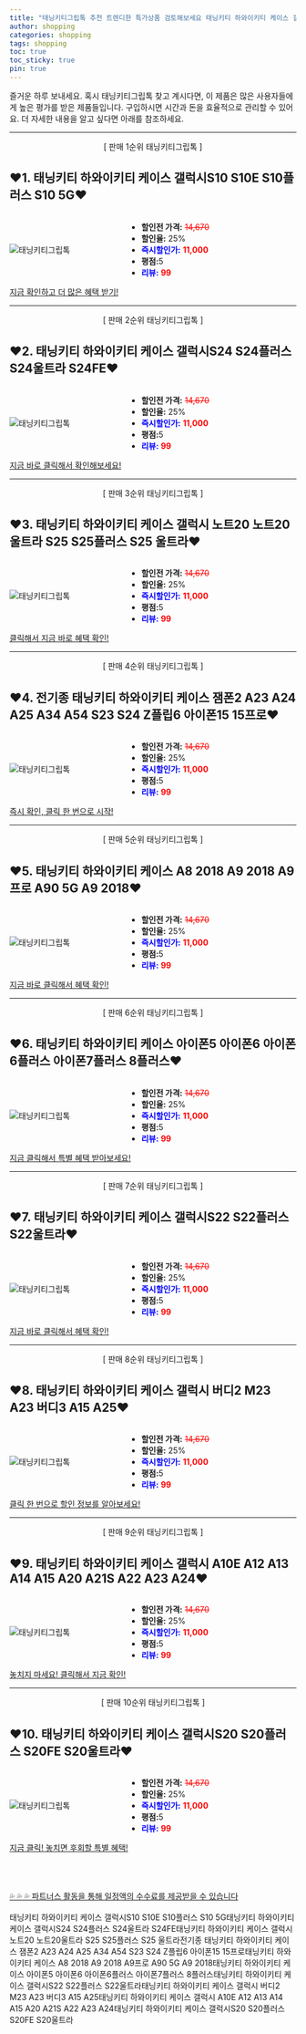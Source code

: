 ```yaml
---
title: "태닝키티그립톡 추천 트렌디한 특가상품 검토해보세요 태닝키티 하와이키티 케이스 갤럭시S10 S10E"
author: shopping
categories: shopping
tags: shopping
toc: true
toc_sticky: true
pin: true
---
```

즐거운 하루 보내세요. 혹시 태닝키티그립톡 찾고 계시다면, 이 제품은 많은 사용자들에게 높은 평가를 받은 제품들입니다. 구입하시면 시간과 돈을 효율적으로 관리할 수 있어요. 더 자세한 내용을 알고 싶다면 아래를 참조하세요.

---
<p class="toplist" style="margin: 0 auto; display: block; width: fit-content;">[ 판매 1순위 태닝키티그립톡 ]</p>

<h2><strong>❤️1. 태닝키티 하와이키티 케이스 갤럭시S10 S10E S10플러스 S10 5G❤️</strong></h2>

<div style="display: flex; align-items: center;">
    <div style="flex: 0.4;">
        <img src="https://thumbnail7.coupangcdn.com/thumbnails/remote/230x230ex/image/vendor_inventory/9935/37f16503328ed115c7d92af16fa0810ebb7cf3ccd7be678b417c4b4d766e.jpg" alt="태닝키티그립톡" style="max-width: 100%;">
    </div>
    <div style="flex: 0.6; margin-left: 10px;">
        <ul>
            <li><strong>할인전 가격:</strong> <del style="color: red;">14,670</del></li>
            <li><strong>할인율:</strong> 25%</li>
            <li><span style='color:blue'><strong>즉시할인가:</strong></span> <span style='color:red'><strong>11,000</strong></span></li>
            <li><strong>평점:</strong>5</li>
            <li><span style='color:blue'><strong>리뷰:</strong></span> <span style='color:red'><strong>99</strong></span></li>
        </ul>
    </div>
</div>
<div class="center">
    <a href="https://William4Davisa.github.io?lptag=AF9450613&subid=githubio&pageKey=8246186996&traceid=V0-153&itemId=23734195896&vendorItemId=90758946770" class="myButton">
        지금 확인하고 더 많은 혜택 받기!
    </a>
</div>


---
<p class="toplist" style="margin: 0 auto; display: block; width: fit-content;">[ 판매 2순위 태닝키티그립톡 ]</p>

<h2><strong>❤️2. 태닝키티 하와이키티 케이스 갤럭시S24 S24플러스 S24울트라 S24FE❤️</strong></h2>

<div style="display: flex; align-items: center;">
    <div style="flex: 0.4;">
        <img src="https://thumbnail7.coupangcdn.com/thumbnails/remote/230x230ex/image/vendor_inventory/21fa/5e4c751ccb39c07c1b87b1c48de679ef0cd23ff91f98deccae280bb9e3ea.jpg" alt="태닝키티그립톡" style="max-width: 100%;">
    </div>
    <div style="flex: 0.6; margin-left: 10px;">
        <ul>
            <li><strong>할인전 가격:</strong> <del style="color: red;">14,670</del></li>
            <li><strong>할인율:</strong> 25%</li>
            <li><span style='color:blue'><strong>즉시할인가:</strong></span> <span style='color:red'><strong>11,000</strong></span></li>
            <li><strong>평점:</strong>5</li>
            <li><span style='color:blue'><strong>리뷰:</strong></span> <span style='color:red'><strong>99</strong></span></li>
        </ul>
    </div>
</div>
<div class="center">
    <a href="https://William4Davisa.github.io?lptag=AF9450613&subid=githubio&pageKey=8246186948&traceid=V0-153&itemId=23734195695&vendorItemId=90758946557" class="myButton">
        지금 바로 클릭해서 확인해보세요!
    </a>
</div>


---
<p class="toplist" style="margin: 0 auto; display: block; width: fit-content;">[ 판매 3순위 태닝키티그립톡 ]</p>

<h2><strong>❤️3. 태닝키티 하와이키티 케이스 갤럭시 노트20 노트20울트라 S25 S25플러스 S25 울트라❤️</strong></h2>

<div style="display: flex; align-items: center;">
    <div style="flex: 0.4;">
        <img src="https://thumbnail7.coupangcdn.com/thumbnails/remote/230x230ex/image/vendor_inventory/21fa/5e4c751ccb39c07c1b87b1c48de679ef0cd23ff91f98deccae280bb9e3ea.jpg" alt="태닝키티그립톡" style="max-width: 100%;">
    </div>
    <div style="flex: 0.6; margin-left: 10px;">
        <ul>
            <li><strong>할인전 가격:</strong> <del style="color: red;">14,670</del></li>
            <li><strong>할인율:</strong> 25%</li>
            <li><span style='color:blue'><strong>즉시할인가:</strong></span> <span style='color:red'><strong>11,000</strong></span></li>
            <li><strong>평점:</strong>5</li>
            <li><span style='color:blue'><strong>리뷰:</strong></span> <span style='color:red'><strong>99</strong></span></li>
        </ul>
    </div>
</div>
<div class="center">
    <a href="https://William4Davisa.github.io?lptag=AF9450613&subid=githubio&pageKey=8246187181&traceid=V0-153&itemId=23734197038&vendorItemId=90758946665" class="myButton">
        클릭해서 지금 바로 혜택 확인!
    </a>
</div>


---
<p class="toplist" style="margin: 0 auto; display: block; width: fit-content;">[ 판매 4순위 태닝키티그립톡 ]</p>

<h2><strong>❤️4. 전기종 태닝키티 하와이키티 케이스 잼폰2 A23 A24 A25 A34 A54 S23 S24 Z플립6 아이폰15 15프로❤️</strong></h2>

<div style="display: flex; align-items: center;">
    <div style="flex: 0.4;">
        <img src="https://thumbnail7.coupangcdn.com/thumbnails/remote/230x230ex/image/vendor_inventory/9935/37f16503328ed115c7d92af16fa0810ebb7cf3ccd7be678b417c4b4d766e.jpg" alt="태닝키티그립톡" style="max-width: 100%;">
    </div>
    <div style="flex: 0.6; margin-left: 10px;">
        <ul>
            <li><strong>할인전 가격:</strong> <del style="color: red;">14,670</del></li>
            <li><strong>할인율:</strong> 25%</li>
            <li><span style='color:blue'><strong>즉시할인가:</strong></span> <span style='color:red'><strong>11,000</strong></span></li>
            <li><strong>평점:</strong>5</li>
            <li><span style='color:blue'><strong>리뷰:</strong></span> <span style='color:red'><strong>99</strong></span></li>
        </ul>
    </div>
</div>
<div class="center">
    <a href="https://William4Davisa.github.io?lptag=AF9450613&subid=githubio&pageKey=8246186906&traceid=V0-153&itemId=23734195532&vendorItemId=90758945393" class="myButton">
        즉시 확인, 클릭 한 번으로 시작!
    </a>
</div>


---
<p class="toplist" style="margin: 0 auto; display: block; width: fit-content;">[ 판매 5순위 태닝키티그립톡 ]</p>

<h2><strong>❤️5. 태닝키티 하와이키티 케이스 A8 2018 A9 2018 A9프로 A90 5G A9 2018❤️</strong></h2>

<div style="display: flex; align-items: center;">
    <div style="flex: 0.4;">
        <img src="https://thumbnail7.coupangcdn.com/thumbnails/remote/230x230ex/image/vendor_inventory/9935/37f16503328ed115c7d92af16fa0810ebb7cf3ccd7be678b417c4b4d766e.jpg" alt="태닝키티그립톡" style="max-width: 100%;">
    </div>
    <div style="flex: 0.6; margin-left: 10px;">
        <ul>
            <li><strong>할인전 가격:</strong> <del style="color: red;">14,670</del></li>
            <li><strong>할인율:</strong> 25%</li>
            <li><span style='color:blue'><strong>즉시할인가:</strong></span> <span style='color:red'><strong>11,000</strong></span></li>
            <li><strong>평점:</strong>5</li>
            <li><span style='color:blue'><strong>리뷰:</strong></span> <span style='color:red'><strong>99</strong></span></li>
        </ul>
    </div>
</div>
<div class="center">
    <a href="https://William4Davisa.github.io?lptag=AF9450613&subid=githubio&pageKey=8246186911&traceid=V0-153&itemId=23734195516&vendorItemId=90758946353" class="myButton">
        지금 바로 클릭해서 혜택 확인!
    </a>
</div>


---
<p class="toplist" style="margin: 0 auto; display: block; width: fit-content;">[ 판매 6순위 태닝키티그립톡 ]</p>

<h2><strong>❤️6. 태닝키티 하와이키티 케이스 아이폰5 아이폰6 아이폰6플러스 아이폰7플러스 8플러스❤️</strong></h2>

<div style="display: flex; align-items: center;">
    <div style="flex: 0.4;">
        <img src="https://thumbnail7.coupangcdn.com/thumbnails/remote/230x230ex/image/vendor_inventory/9935/37f16503328ed115c7d92af16fa0810ebb7cf3ccd7be678b417c4b4d766e.jpg" alt="태닝키티그립톡" style="max-width: 100%;">
    </div>
    <div style="flex: 0.6; margin-left: 10px;">
        <ul>
            <li><strong>할인전 가격:</strong> <del style="color: red;">14,670</del></li>
            <li><strong>할인율:</strong> 25%</li>
            <li><span style='color:blue'><strong>즉시할인가:</strong></span> <span style='color:red'><strong>11,000</strong></span></li>
            <li><strong>평점:</strong>5</li>
            <li><span style='color:blue'><strong>리뷰:</strong></span> <span style='color:red'><strong>99</strong></span></li>
        </ul>
    </div>
</div>
<div class="center">
    <a href="https://William4Davisa.github.io?lptag=AF9450613&subid=githubio&pageKey=8246187154&traceid=V0-153&itemId=23734196948&vendorItemId=90758947450" class="myButton">
        지금 클릭해서 특별 혜택 받아보세요!
    </a>
</div>


---
<p class="toplist" style="margin: 0 auto; display: block; width: fit-content;">[ 판매 7순위 태닝키티그립톡 ]</p>

<h2><strong>❤️7. 태닝키티 하와이키티 케이스 갤럭시S22 S22플러스 S22울트라❤️</strong></h2>

<div style="display: flex; align-items: center;">
    <div style="flex: 0.4;">
        <img src="https://thumbnail7.coupangcdn.com/thumbnails/remote/230x230ex/image/vendor_inventory/21fa/5e4c751ccb39c07c1b87b1c48de679ef0cd23ff91f98deccae280bb9e3ea.jpg" alt="태닝키티그립톡" style="max-width: 100%;">
    </div>
    <div style="flex: 0.6; margin-left: 10px;">
        <ul>
            <li><strong>할인전 가격:</strong> <del style="color: red;">14,670</del></li>
            <li><strong>할인율:</strong> 25%</li>
            <li><span style='color:blue'><strong>즉시할인가:</strong></span> <span style='color:red'><strong>11,000</strong></span></li>
            <li><strong>평점:</strong>5</li>
            <li><span style='color:blue'><strong>리뷰:</strong></span> <span style='color:red'><strong>99</strong></span></li>
        </ul>
    </div>
</div>
<div class="center">
    <a href="https://William4Davisa.github.io?lptag=AF9450613&subid=githubio&pageKey=8246186967&traceid=V0-153&itemId=23734195750&vendorItemId=90758946644" class="myButton">
        지금 바로 클릭해서 혜택 확인!
    </a>
</div>


---
<p class="toplist" style="margin: 0 auto; display: block; width: fit-content;">[ 판매 8순위 태닝키티그립톡 ]</p>

<h2><strong>❤️8. 태닝키티 하와이키티 케이스 갤럭시 버디2 M23 A23 버디3 A15 A25❤️</strong></h2>

<div style="display: flex; align-items: center;">
    <div style="flex: 0.4;">
        <img src="https://thumbnail7.coupangcdn.com/thumbnails/remote/230x230ex/image/vendor_inventory/9935/37f16503328ed115c7d92af16fa0810ebb7cf3ccd7be678b417c4b4d766e.jpg" alt="태닝키티그립톡" style="max-width: 100%;">
    </div>
    <div style="flex: 0.6; margin-left: 10px;">
        <ul>
            <li><strong>할인전 가격:</strong> <del style="color: red;">14,670</del></li>
            <li><strong>할인율:</strong> 25%</li>
            <li><span style='color:blue'><strong>즉시할인가:</strong></span> <span style='color:red'><strong>11,000</strong></span></li>
            <li><strong>평점:</strong>5</li>
            <li><span style='color:blue'><strong>리뷰:</strong></span> <span style='color:red'><strong>99</strong></span></li>
        </ul>
    </div>
</div>
<div class="center">
    <a href="https://William4Davisa.github.io?lptag=AF9450613&subid=githubio&pageKey=8246186815&traceid=V0-153&itemId=23734194949&vendorItemId=90758945742" class="myButton">
        클릭 한 번으로 할인 정보를 알아보세요!
    </a>
</div>


---
<p class="toplist" style="margin: 0 auto; display: block; width: fit-content;">[ 판매 9순위 태닝키티그립톡 ]</p>

<h2><strong>❤️9. 태닝키티 하와이키티 케이스 갤럭시 A10E A12 A13 A14 A15 A20 A21S A22 A23 A24❤️</strong></h2>

<div style="display: flex; align-items: center;">
    <div style="flex: 0.4;">
        <img src="https://thumbnail7.coupangcdn.com/thumbnails/remote/230x230ex/image/vendor_inventory/9935/37f16503328ed115c7d92af16fa0810ebb7cf3ccd7be678b417c4b4d766e.jpg" alt="태닝키티그립톡" style="max-width: 100%;">
    </div>
    <div style="flex: 0.6; margin-left: 10px;">
        <ul>
            <li><strong>할인전 가격:</strong> <del style="color: red;">14,670</del></li>
            <li><strong>할인율:</strong> 25%</li>
            <li><span style='color:blue'><strong>즉시할인가:</strong></span> <span style='color:red'><strong>11,000</strong></span></li>
            <li><strong>평점:</strong>5</li>
            <li><span style='color:blue'><strong>리뷰:</strong></span> <span style='color:red'><strong>99</strong></span></li>
        </ul>
    </div>
</div>
<div class="center">
    <a href="https://William4Davisa.github.io?lptag=AF9450613&subid=githubio&pageKey=8246186859&traceid=V0-153&itemId=23734195364&vendorItemId=90758946029" class="myButton">
        놓치지 마세요! 클릭해서 지금 확인!
    </a>
</div>


---
<p class="toplist" style="margin: 0 auto; display: block; width: fit-content;">[ 판매 10순위 태닝키티그립톡 ]</p>

<h2><strong>❤️10. 태닝키티 하와이키티 케이스 갤럭시S20 S20플러스 S20FE S20울트라❤️</strong></h2>

<div style="display: flex; align-items: center;">
    <div style="flex: 0.4;">
        <img src="https://thumbnail7.coupangcdn.com/thumbnails/remote/230x230ex/image/vendor_inventory/21fa/5e4c751ccb39c07c1b87b1c48de679ef0cd23ff91f98deccae280bb9e3ea.jpg" alt="태닝키티그립톡" style="max-width: 100%;">
    </div>
    <div style="flex: 0.6; margin-left: 10px;">
        <ul>
            <li><strong>할인전 가격:</strong> <del style="color: red;">14,670</del></li>
            <li><strong>할인율:</strong> 25%</li>
            <li><span style='color:blue'><strong>즉시할인가:</strong></span> <span style='color:red'><strong>11,000</strong></span></li>
            <li><strong>평점:</strong>5</li>
            <li><span style='color:blue'><strong>리뷰:</strong></span> <span style='color:red'><strong>99</strong></span></li>
        </ul>
    </div>
</div>
<div class="center">
    <a href="https://William4Davisa.github.io?lptag=AF9450613&subid=githubio&pageKey=8246187029&traceid=V0-153&itemId=23734196032&vendorItemId=90758946942" class="myButton">
        지금 클릭! 놓치면 후회할 특별 혜택!
    </a>
</div>

<br><br><br>[💦 💦 💦 파트너스 활동을 통해 일정액의 수수료를 제공받을 수 있습니다](https://link.coupang.com/a/bcpT2c)<br><br>태닝키티 하와이키티 케이스 갤럭시S10 S10E S10플러스 S10 5G태닝키티 하와이키티 케이스 갤럭시S24 S24플러스 S24울트라 S24FE태닝키티 하와이키티 케이스 갤럭시 노트20 노트20울트라 S25 S25플러스 S25 울트라전기종 태닝키티 하와이키티 케이스 잼폰2 A23 A24 A25 A34 A54 S23 S24 Z플립6 아이폰15 15프로태닝키티 하와이키티 케이스 A8 2018 A9 2018 A9프로 A90 5G A9 2018태닝키티 하와이키티 케이스 아이폰5 아이폰6 아이폰6플러스 아이폰7플러스 8플러스태닝키티 하와이키티 케이스 갤럭시S22 S22플러스 S22울트라태닝키티 하와이키티 케이스 갤럭시 버디2 M23 A23 버디3 A15 A25태닝키티 하와이키티 케이스 갤럭시 A10E A12 A13 A14 A15 A20 A21S A22 A23 A24태닝키티 하와이키티 케이스 갤럭시S20 S20플러스 S20FE S20울트라
